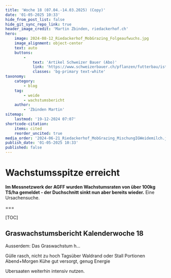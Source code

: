 ```yaml
---
title: 'Woche 18 (07.04.-14.03.2025) (Copy)'
date: '01-05-2025 10:33'
hide_from_post_list: false
hide_git_sync_repo_link: true
header_image_credit: 'Martin Zbinden, riedackerhof.ch'
hero:
    image: 2024-08-12_Riedackerhof_MobGrazing_Folgeaufwuchs.jpg
    image_alignment: object-center
    text: auto
    buttons:
        -
            text: 'Artikel Schweizer Bauer (Abo)'
            link: 'https://www.schweizerbauer.ch/pflanzen/futterbau/ist-dies-das-weidesystem-der-zukunft'
            classes: 'bg-primary text-white'
taxonomy:
    category:
        - blog
    tag:
        - weide
        - wachstumsbericht
    author:
        - 'Zbinden Martin'
sitemap:
    lastmod: '19-12-2024 07:07'
shortcode-citation:
    items: cited
    reorder_uncited: true
media_order: '2024-06-21_Riedackerhof_MobGrazing_MischungIGWeidemilch.jpg,2024-06-21_Riedackerhof_Mobgrazing_Tag-danach.jpg,PXL_20240621_190355535_web.mp4'
publish_date: '01-05-2025 10:33'
published: false
---
```


# Wachstumsspitze erreicht

**Im Messnetzwerk der AGFF wurden Wachstumsraten von über 100kg TS/ha gemeldet - der Duchschnitt sinkt nun aber bereits wieder.** Eine Ursachensuche.

===


[TOC]


## Graswachstumsbericht Kalenderwoche 18


Ausserdem: Das Graswachstum h... 

Gülle rasch, nicht zu hoch
Tagsüber Waldrand oder Stall
Portionen Abend+Morgen
Kühe gut versorgt, genug Energie

Ubersaaten weiterhin intensiv nutzen.



